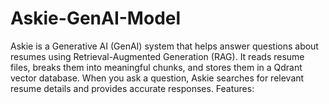 # Askie-GenAI-Model
Askie is a Generative AI (GenAI) system that helps answer questions about resumes using Retrieval-Augmented Generation (RAG). It reads resume files, breaks them into meaningful chunks, and stores them in a Qdrant vector database. When you ask a question, Askie searches for relevant resume details and provides accurate responses.  Features:
